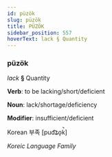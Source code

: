 ```yaml
---
id: püzök
slug: püzök
title: PÜZÖK
sidebar_position: 557
hoverText: lack § Quantity
---
```


### püzök

*lack* **§** Quantity

**Verb**: to be lacking/short/deficient

**Noun**: lack/shortage/deficiency

**Modifier**: insufficient/deficient

Korean 부족 [pud͡ʑo̞k̚]

*Koreic Language Family*